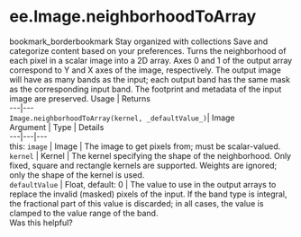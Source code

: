  
#  ee.Image.neighborhoodToArray
bookmark_borderbookmark Stay organized with collections  Save and categorize content based on your preferences.
Turns the neighborhood of each pixel in a scalar image into a 2D array. Axes 0 and 1 of the output array correspond to Y and X axes of the image, respectively. The output image will have as many bands as the input; each output band has the same mask as the corresponding input band. The footprint and metadata of the input image are preserved.
Usage | Returns  
---|---  
`Image.neighborhoodToArray(kernel, _defaultValue_)`|  Image  
Argument | Type | Details  
---|---|---  
this: `image` | Image | The image to get pixels from; must be scalar-valued.  
`kernel` | Kernel | The kernel specifying the shape of the neighborhood. Only fixed, square and rectangle kernels are supported. Weights are ignored; only the shape of the kernel is used.  
`defaultValue` | Float, default: 0 | The value to use in the output arrays to replace the invalid (masked) pixels of the input. If the band type is integral, the fractional part of this value is discarded; in all cases, the value is clamped to the value range of the band.  
Was this helpful?
